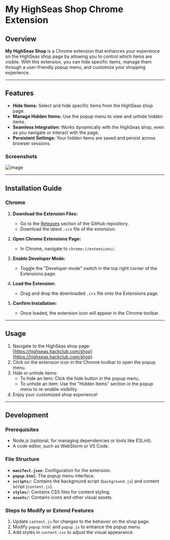 # My HighSeas Shop Chrome Extension

## Overview

**My HighSeas Shop** is a Chrome extension that enhances your experience on the HighSeas shop page by allowing you to
control which items are visible. With this extension, you can hide specific items, manage them through a user-friendly
popup menu, and customize your shopping experience.

---

## Features

- **Hide Items:** Select and hide specific items from the HighSeas shop page.
- **Manage Hidden Items:** Use the popup menu to view and unhide hidden items.
- **Seamless Integration:** Works dynamically with the HighSeas shop, even as you navigate or interact with the page.
- **Persistent Settings:** Your hidden items are saved and persist across browser sessions.

### Screenshots

![image](https://github.com/user-attachments/assets/45e364e2-8882-4163-8a04-35b55e2cb928)

---

## Installation Guide

### Chrome

1. **Download the Extension Files:**
    - Go to the [Releases](https://github.com/reloia/my-highseas-shop-extension/releases) section of the GitHub
      repository.
   - Download the latest `.crx` file of the extension.

2. **Open Chrome Extensions Page:**
    - In Chrome, navigate to `chrome://extensions/`.

3. **Enable Developer Mode:**
    - Toggle the "Developer mode" switch in the top right corner of the Extensions page.

4. **Load the Extension:**
   - Drag and drop the downloaded `.crx` file onto the Extensions page.

5. **Confirm Installation:**
    - Once loaded, the extension icon will appear in the Chrome toolbar.

---

## Usage

1. Navigate to the HighSeas shop page: [https://highseas.hackclub.com/shop](https://highseas.hackclub.com/shop).
2. Click on the extension icon in the Chrome toolbar to open the popup menu.
3. Hide or unhide items:
    - To hide an item: Click the hide button in the popup menu.
    - To unhide an item: Use the "Hidden Items" section in the popup menu to re-enable visibility.
4. Enjoy your customized shop experience!

---

## Development

### Prerequisites

- Node.js (optional, for managing dependencies or tools like ESLint).
- A code editor, such as WebStorm or VS Code.

### File Structure

- **`manifest.json`**: Configuration for the extension.
- **`popup.html`**: The popup menu interface.
- **`scripts/`**: Contains the background script (`background.js`) and content script (`content.js`).
- **`styles/`**: Contains CSS files for content styling.
- **`assets/`**: Contains icons and other visual assets.

### Steps to Modify or Extend Features

1. Update `content.js` for changes to the behavior on the shop page.
2. Modify `popup.html` and `popup.js` to enhance the popup menu.
3. Add styles in `content.css` to adjust the visual appearance.
